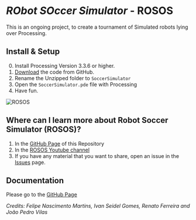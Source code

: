 # *RObot SOccer Simulator* - ROSOS
This is an ongoing project, to create a tournament of Simulated robots lying over Processing.

## Install & Setup
0. Install Processing Version 3.3.6 or higher.
1. [Download](https://github.com/ivanseidel/Robot-Soccer-Simulator/archive/master.zip) the code from GitHub.
2. Rename the Unzipped folder to `SoccerSimulator`
3. Open the `SoccerSimulator.pde` file with Processing
4. Have fun.

![ROSOS](https://raw.githubusercontent.com/ivanseidel/Robot-Soccer-Simulator/master/images/window.png "ROSOS")

## Where can I learn more about Robot Soccer Simulator (ROSOS)?
1. In the [GitHub Page](http://ivanseidel.github.io/Robot-Soccer-Simulator) of this Repository
2. In the [ROSOS Youtube channel](https://www.youtube.com/channel/UCZekRTPIwhe56lbicQpO-vg)
3. If you have any material that you want to share, open an issue in the [Issues](https://github.com/ivanseidel/Robot-Soccer-Simulator/issues) page.

## Documentation
Please go to the [GitHub Page](http://ivanseidel.github.io/Robot-Soccer-Simulator)

*Credits: Felipe Nascimento Martins, Ivan Seidel Gomes, Renato Ferreira and João Pedro Vilas*